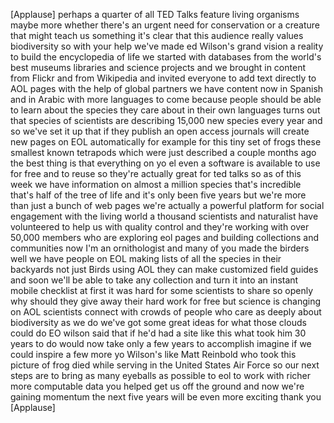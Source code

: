 
[Applause]
perhaps a quarter of all TED Talks
feature living organisms maybe more
whether there&#39;s an urgent need for
conservation or a creature that might
teach us something it&#39;s clear that this
audience really values biodiversity so
with your help we&#39;ve made ed Wilson&#39;s
grand vision a reality to build the
encyclopedia of life we started with
databases from the world&#39;s best museums
libraries and science projects and we
brought in content from Flickr and from
Wikipedia and invited everyone to add
text directly to AOL pages with the help
of global partners we have content now
in Spanish and in Arabic with more
languages to come because people should
be able to learn about the species they
care about in their own languages turns
out that species of scientists are
describing 15,000 new species every year
and so we&#39;ve set it up that if they
publish an open access journals will
create new pages on EOL automatically
for example for this tiny set of frogs
these smallest known tetrapods which
were just described a couple months ago
the best thing is that everything on yo
el even a software is available to use
for free and to reuse so they&#39;re
actually great for ted talks so as of
this week we have information on almost
a million species that&#39;s incredible
that&#39;s half of the tree of life and it&#39;s
only been five years but we&#39;re more than
just a bunch of web pages we&#39;re actually
a powerful platform for social
engagement with the living world a
thousand scientists and naturalist have
volunteered to help us with quality
control and they&#39;re working with over
50,000 members who are exploring eol
pages and building collections and
communities now I&#39;m an ornithologist and
many of you made the birders well we
have people on EOL making lists of all
the species in their backyards not just
Birds
using AOL they can make customized field
guides and soon we&#39;ll be able to take
any collection and turn it into an
instant mobile checklist at first it was
hard for some scientists to share so
openly why should they give away their
hard work for free but science is
changing on AOL scientists connect with
crowds of people who care as deeply
about biodiversity as we do we&#39;ve got
some great ideas for what those clouds
could do EO wilson said that if he&#39;d had
a site like this what took him 30 years
to do would now take only a few years to
accomplish imagine if we could inspire a
few more yo Wilson&#39;s like Matt Reinbold
who took this picture of frog died while
serving in the United States Air Force
so our next steps are to bring as many
eyeballs as possible to eol to work with
richer more computable data you helped
get us off the ground and now we&#39;re
gaining momentum the next five years
will be even more exciting thank you
[Applause]
